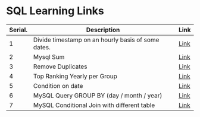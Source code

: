 # SQL Learning Links

<table><thead><tr><th data-type="number">Serial.</th><th>Description</th><th>Link</th></tr></thead><tbody><tr><td>1</td><td>Divide timestamp on an hourly basis of some dates.</td><td><a href="http://sqlfiddle.com/#!9/ea89d9/16">Link</a></td></tr><tr><td>2</td><td>Mysql Sum</td><td><a href="http://sqlfiddle.com/#!9/89227c/1">Link</a></td></tr><tr><td>3</td><td>Remove Duplicates</td><td><a href="https://stackoverflow.com/questions/18932/how-can-i-remove-duplicate-rows/41377822#41377822">Link</a></td></tr><tr><td>4</td><td>Top Ranking Yearly per Group</td><td><a href="https://stackoverflow.com/questions/2129693/using-limit-within-group-by-to-get-n-results-per-group/15585351#15585351">Link</a></td></tr><tr><td>5</td><td>Condition on date</td><td><a href="http://sqlfiddle.com/#!18/7e6af0/4">Link</a></td></tr><tr><td>6</td><td>MySQL Query GROUP BY (day / month / year)</td><td><a href="https://stackoverflow.com/a/5766410/7499069">Link</a></td></tr><tr><td>7</td><td>MySQL Conditional Join with different table</td><td><a href="https://stackoverflow.com/a/1255553/7499069">Link</a></td></tr></tbody></table>
